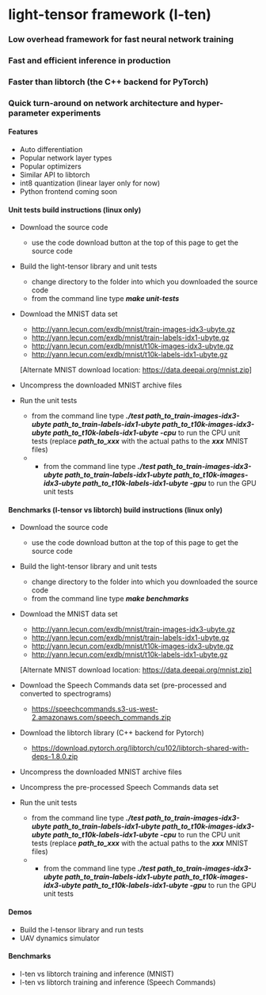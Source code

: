 # light-tensor framework (l-ten)

### Low overhead framework for fast neural network training
### Fast and efficient inference in production
### Faster than libtorch (the C++ backend for PyTorch)
### Quick turn-around on network architecture and hyper-parameter experiments


#### Features
- Auto differentiation
- Popular network layer types
- Popular optimizers
- Similar API to libtorch
- int8 quantization (linear layer only for now)
- Python frontend coming soon

#### Unit tests build instructions (linux only)
- Download the source code
  *  use the code download button at the top of this page to get the source code
- Build the light-tensor library and unit tests
  * change directory to the folder into which you downloaded the source code
  * from the command line type ***make unit-tests***
- Download the MNIST data set
  *  http://yann.lecun.com/exdb/mnist/train-images-idx3-ubyte.gz
  *  http://yann.lecun.com/exdb/mnist/train-labels-idx1-ubyte.gz
  *  http://yann.lecun.com/exdb/mnist/t10k-images-idx3-ubyte.gz
  *  http://yann.lecun.com/exdb/mnist/t10k-labels-idx1-ubyte.gz
  
  [Alternate MNIST download location: https://data.deepai.org/mnist.zip]
- Uncompress the downloaded MNIST archive files
- Run the unit tests
   *  from the command line type ***./test path_to_train-images-idx3-ubyte path_to_train-labels-idx1-ubyte path_to_t10k-images-idx3-ubyte path_to_t10k-labels-idx1-ubyte -cpu*** to run the CPU unit tests (replace ***path_to_xxx*** with the actual paths to the ***xxx*** MNIST files)
   *  *  from the command line type ***./test path_to_train-images-idx3-ubyte path_to_train-labels-idx1-ubyte path_to_t10k-images-idx3-ubyte path_to_t10k-labels-idx1-ubyte -gpu*** to run the GPU unit tests


#### Benchmarks (l-tensor vs libtorch) build instructions (linux only)
- Download the source code
  *  use the code download button at the top of this page to get the source code
- Build the light-tensor library and unit tests
  * change directory to the folder into which you downloaded the source code
  * from the command line type ***make benchmarks***
- Download the MNIST data set
  *  http://yann.lecun.com/exdb/mnist/train-images-idx3-ubyte.gz
  *  http://yann.lecun.com/exdb/mnist/train-labels-idx1-ubyte.gz
  *  http://yann.lecun.com/exdb/mnist/t10k-images-idx3-ubyte.gz
  *  http://yann.lecun.com/exdb/mnist/t10k-labels-idx1-ubyte.gz
  
  [Alternate MNIST download location: https://data.deepai.org/mnist.zip]
- Download the Speech Commands data set (pre-processed and converted to spectrograms)
  *  https://speechcommands.s3-us-west-2.amazonaws.com/speech_commands.zip
- Download the libtorch library (C++ backend for Pytorch)
  *  https://download.pytorch.org/libtorch/cu102/libtorch-shared-with-deps-1.8.0.zip
- Uncompress the downloaded MNIST archive files
- Uncompress the pre-processed Speech Commands data set
 - Run the unit tests
   *  from the command line type ***./test path_to_train-images-idx3-ubyte path_to_train-labels-idx1-ubyte path_to_t10k-images-idx3-ubyte path_to_t10k-labels-idx1-ubyte -cpu*** to run the CPU unit tests (replace ***path_to_xxx*** with the actual paths to the ***xxx*** MNIST files)
   *  *  from the command line type ***./test path_to_train-images-idx3-ubyte path_to_train-labels-idx1-ubyte path_to_t10k-images-idx3-ubyte path_to_t10k-labels-idx1-ubyte -gpu*** to run the GPU unit tests


#### Demos
- Build the l-tensor library and run tests
- UAV dynamics simulator

#### Benchmarks
- l-ten vs libtorch training and inference (MNIST)
- l-ten vs libtorch training and inference (Speech Commands)
